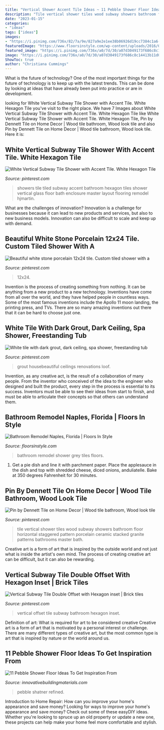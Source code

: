 ```yaml
---
title: "Vertical Shower Accent Tile Ideas ~ 11 Pebble Shower Floor Ideas To Get Inspiration From"
description: "Tile vertical shower tiles wood subway showers bathroom floor horizontal staggered pattern porcelain ceramic stacked granite patterns bathrooms master bath"
date: "2023-01-15"
categories:
- "ideas"
tags: ["ideas"]
images:
- "https://i.pinimg.com/736x/82/7a/9e/827a9e2e1ee38b06926d19cc7384c1a6--vertical-shower-tile-shower-floor.jpg"
featuredImage: "https://www.floorsinstyle.com/wp-content/uploads/2016/03/bathroom-shower-grey-tiles.jpg"
featured_image: "https://i.pinimg.com/736x/a0/7d/30/a07d3049173f686c8c14413b11d09e22.jpg"
image: "https://i.pinimg.com/736x/a0/7d/30/a07d3049173f686c8c14413b11d09e22.jpg"
ShowToc: true
author: "Christiana Cummings"
---
```



What is the future of technology?
One of the most important things for the future of technology is to keep up with the latest trends. This can be done by looking at ideas that have already been put into practice or are in development.

	

		
looking for White Vertical Subway Tile Shower with Accent Tile. White Hexagon Tile you've visit to the right place. We have 7 Images about White Vertical Subway Tile Shower with Accent Tile. White Hexagon Tile like White Vertical Subway Tile Shower with Accent Tile. White Hexagon Tile, Pin by Dennett Tile on Home Decor | Wood tile bathroom, Wood look tile and also Pin by Dennett Tile on Home Decor | Wood tile bathroom, Wood look tile. Here it is:
		
    
## White Vertical Subway Tile Shower With Accent Tile. White Hexagon Tile

<img loading=lazy src="https://i.pinimg.com/736x/25/6f/52/256f528ba26ec9f484a5dafd8b066276.jpg" onerror="this.onerror=null;this.src='https://tse1.mm.bing.net/th?id=OIP.RVW6QzRpcj8Vf11cRUcjYQHaLG&amp;pid=15.1';" alt="White Vertical Subway Tile Shower with Accent Tile. White Hexagon Tile">

_Source: pinterest.com_

>showers tile tiled subway accent bathroom hexagon tiles shower vertical glass floor bath enclosure master layout flooring remodel hjmartin. 

	

What are the challenges of innovation?
Innovation is a challenge for businesses because it can lead to new products and services, but also to new business models. Innovation can also be difficult to scale and keep up with demand.

    
## Beautiful White Stone Porcelain 12x24 Tile. Custom Tiled Shower With A

<img loading=lazy src="https://i.pinimg.com/736x/a0/7d/30/a07d3049173f686c8c14413b11d09e22.jpg" onerror="this.onerror=null;this.src='https://tse3.mm.bing.net/th?id=OIP._5G-kckkbVsITYivCjnZbgHaJ3&amp;pid=15.1';" alt="Beautiful white stone porcelain 12x24 tile. Custom tiled shower with a">

_Source: pinterest.com_

>12x24. 

	

Invention is the process of creating something from nothing. It can be anything from a new product to a new technology. Inventions have come from all over the world, and they have helped people in countless ways. Some of the most famous inventions include the Apollo 11 moon landing, the printing press, and TVs. There are so many amazing inventions out there that it can be hard to choose just one.

    
## White Tile With Dark Grout, Dark Ceiling, Spa Shower, Freestanding Tub

<img loading=lazy src="https://i.pinimg.com/736x/6c/e2/ac/6ce2ac99342e6779c0ff4beee7defdc0.jpg" onerror="this.onerror=null;this.src='https://tse2.mm.bing.net/th?id=OIP.12u9V81-gnvSUbLyREkGkgHaLH&amp;pid=15.1';" alt="White tile with dark grout, dark ceiling, spa shower, freestanding tub">

_Source: pinterest.com_

>grout housebeautiful ceilings renovations loof. 

	

Invention, as any creative act, is the result of a collaboration of many people. From the inventor who conceived of the idea to the engineer who designed and built the product, every step in the process is essential to its success. Inventors must be able to see their ideas from start to finish, and must be able to articulate their concepts so that others can understand them.

    
## Bathroom Remodel Naples, Florida | Floors In Style

<img loading=lazy src="https://www.floorsinstyle.com/wp-content/uploads/2016/03/bathroom-shower-grey-tiles.jpg" onerror="this.onerror=null;this.src='https://tse2.mm.bing.net/th?id=OIP.Xoy6Q6zHeL7ZA2CyrFZe5AHaLO&amp;pid=15.1';" alt="Bathroom Remodel Naples, Florida | Floors In Style">

_Source: floorsinstyle.com_

>bathroom remodel shower grey tiles floors. 

	

1. Get a pie dish and line it with parchment paper. Place the applesauce in the dish and top with shredded cheese, diced onions, anduliatelle. Bake at 350 degrees Fahrenheit for 30 minutes.

    
## Pin By Dennett Tile On Home Decor | Wood Tile Bathroom, Wood Look Tile

<img loading=lazy src="https://i.pinimg.com/736x/82/7a/9e/827a9e2e1ee38b06926d19cc7384c1a6--vertical-shower-tile-shower-floor.jpg" onerror="this.onerror=null;this.src='https://tse1.mm.bing.net/th?id=OIP._rETEDBC3L7SU9mh8CmlAgHaJ3&amp;pid=15.1';" alt="Pin by Dennett Tile on Home Decor | Wood tile bathroom, Wood look tile">

_Source: pinterest.com_

>tile vertical shower tiles wood subway showers bathroom floor horizontal staggered pattern porcelain ceramic stacked granite patterns bathrooms master bath. 

	

Creative art is a form of art that is inspired by the outside world and not just what is inside the artist's own mind. The process of creating creative art can be difficult, but it can also be rewarding.

    
## Vertical Subway Tile Double Offset With Hexagon Inset | Brick Tiles

<img loading=lazy src="https://i.pinimg.com/736x/e1/44/c4/e144c49648e47d6575fef0125f51999b.jpg" onerror="this.onerror=null;this.src='https://tse2.mm.bing.net/th?id=OIP.QzXYVkMwSKXBsiue5MZ_WQHaJ3&amp;pid=15.1';" alt="Vertical Subway Tile Double Offset with Hexagon inset | Brick tiles">

_Source: pinterest.com_

>vertical offset tile subway bathroom hexagon inset. 

	

Definition of art: What is required for art to be considered creative
Creative art is a form of art that is motivated by a personal interest or challenge. There are many different types of creative art, but the most common type is art that is inspired by nature or the world around us.

    
## 11 Pebble Shower Floor Ideas To Get Inspiration From

<img loading=lazy src="https://innovativebuildingmaterials.com/wp-content/uploads/2020/10/pebble-shower-floor-5.jpg" onerror="this.onerror=null;this.src='https://tse1.mm.bing.net/th?id=OIP.BA5fr09yLwYjqs2AxK1vdAHaLH&amp;pid=15.1';" alt="11 Pebble Shower Floor Ideas To Get Inspiration From">

_Source: innovativebuildingmaterials.com_

>pebble shatner refined. 

	

Introduction to Home Repair: How can you improve your home's appearance and save money?
Looking for ways to improve your home's appearance and save money? Check out some of these easyDIY ideas. Whether you're looking to spruce up an old property or update a new one, these projects can help make your home feel more comfortable and stylish.

